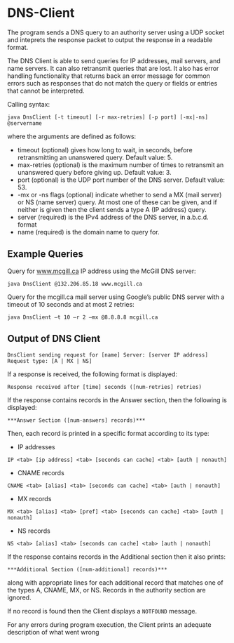 # DNS-Client

The program sends a DNS query to an authority server using a UDP socket and inteprets the response packet to output the response in a readable format.

The DNS Client is able to send queries for IP addresses, mail servers, and name servers. It can also retransmit queries that are lost. It also has error handling functionality that returns back an error message for common errors such as responses that do not match the query or fields or entries that cannot be interpreted. 

Calling syntax: 
```
java DnsClient [-t timeout] [-r max-retries] [-p port] [-mx|-ns] @servername
```

where the arguments are defined as follows: 
* timeout (optional) gives how long to wait, in seconds, before retransmitting an
unanswered query. Default value: 5.
* max-retries (optional) is the maximum number of times to retransmit an unanswered
query before giving up. Default value: 3.
* port (optional) is the UDP port number of the DNS server. Default value: 53.
* -mx or -ns flags (optional) indicate whether to send a MX (mail server) or NS (name server) query. At most one of these can be given, and if neither is given then the client sends a type A (IP address) query.
* server (required) is the IPv4 address of the DNS server, in a.b.c.d. format
* name (required) is the domain name to query for.

## Example Queries

Query for www.mcgill.ca IP address using the McGill DNS server:
```
java DnsClient @132.206.85.18 www.mcgill.ca
```

Query for the mcgill.ca mail server using Google’s public DNS server with a timeout of 10 seconds and at most 2 retries:
```
java DnsClient –t 10 –r 2 –mx @8.8.8.8 mcgill.ca
```

## Output of DNS Client

```
DnsClient sending request for [name] Server: [server IP address]
Request type: [A | MX | NS]
```

If a response is received, the following format is displayed:
```
Response received after [time] seconds ([num-retries] retries)
```
If the response contains records in the Answer section, then the following is displayed: 
```
***Answer Section ([num-answers] records)***
```
Then, each record is printed in a specific format according to its type:
* IP addresses
```
IP <tab> [ip address] <tab> [seconds can cache] <tab> [auth | nonauth]
```
* CNAME records 
```
CNAME <tab> [alias] <tab> [seconds can cache] <tab> [auth | nonauth]
```
* MX records
```
MX <tab> [alias] <tab> [pref] <tab> [seconds can cache] <tab> [auth | nonauth]
```
* NS records
```
NS <tab> [alias] <tab> [seconds can cache] <tab> [auth | nonauth]
```
If the response contains records in the Additional section then it also prints:
```
***Additional Section ([num-additional] records)***
```

along with appropriate lines for each additional record that matches one of the types A, CNAME, MX, or NS. Records in the authority section are ignored.

If no record is found then the Client displays a ```NOTFOUND``` message. 

For any errors during program execution, the Client prints an adequate description of what went wrong
